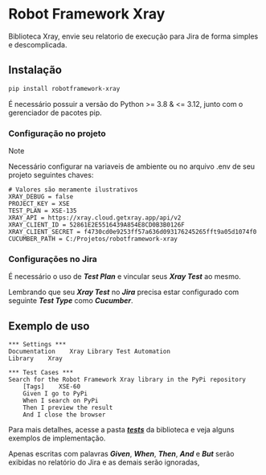 # Robot Framework Xray

Biblioteca Xray, envie seu relatorio de execução para Jira de forma simples e descomplicada.

## Instalação

```bash
pip install robotframework-xray
```

É necessário possuir a versão do Python >= 3.8 & <= 3.12, junto com o gerenciador de pacotes pip.

### Configuração no projeto

> [!NOTE]
> Necessário configurar na variaveis de ambiente ou no arquivo .env de seu projeto seguintes chaves:

```
# Valores são meramente ilustrativos
XRAY_DEBUG = false
PROJECT_KEY = XSE
TEST_PLAN = XSE-135
XRAY_API = https://xray.cloud.getxray.app/api/v2
XRAY_CLIENT_ID = 52861E2E5516439A854E8CD0B3B0126F
XRAY_CLIENT_SECRET = f4730cd0e9253ff57a636d093176245265fft9a05d1074f0
CUCUMBER_PATH = C:/Projetos/robotframework-xray
```

### Configurações no Jira

É necessário o uso de **_Test Plan_** e vincular seus **_Xray Test_** ao mesmo.

Lembrando que seu **_Xray Test_** no **_Jira_** precisa estar configurado com seguinte **_Test Type_** como **_Cucumber_**.

## Exemplo de uso

```robotframework
*** Settings ***
Documentation    Xray Library Test Automation
Library    Xray

*** Test Cases ***
Search for the Robot Framework Xray library in the PyPi repository
    [Tags]    XSE-60
    Given I go to PyPi
    When I search on PyPi
    Then I preview the result
    And I close the browser
```

Para mais detalhes, acesse a pasta [**_tests_**](https://github.com/kriffx/robotframework-xray/tree/main/tests) da biblioteca e veja alguns exemplos de implementação.

Apenas escritas com palavras **_Given_**, **_When_**, **_Then_**, **_And_** e **_But_** serão exibidas no relatório do Jira e as demais serão ignoradas,
